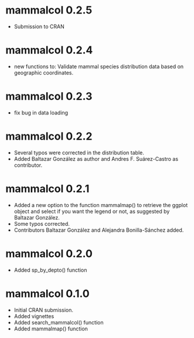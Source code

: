 # mammalcol 0.2.5

* Submission to CRAN

# mammalcol 0.2.4

* new functions to: Validate mammal species distribution data based on geographic coordinates.

# mammalcol 0.2.3

* fix bug in data loading

# mammalcol 0.2.2

* Several typos were corrected in the distribution table.    
* Added Baltazar González as author and Andres F. Suárez-Castro as contributor.

# mammalcol 0.2.1

* Added a new option to the function mammalmap() to retrieve the ggplot object and select if you want the legend or not, as suggested by Baltazar González.
* Some typos corrected.
* Contributors Baltazar González and Alejandra Bonilla-Sánchez added.


# mammalcol 0.2.0

* Added sp_by_depto() function

# mammalcol 0.1.0

* Initial CRAN submission.
* Added vignettes
* Added search_mammalcol() function
* Added mammalmap() function

